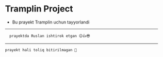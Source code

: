 # Tramplin Project 
* Bu prayekt Tramplin uchun tayyorlandi 
* ** 
```
  prayektda Ruslan ishtirok etgan 😊👍😎
```
* * *
``prayekt hali toliq bitirilmagan 👀 ``
